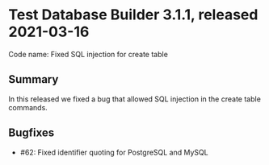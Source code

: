 # Test Database Builder 3.1.1, released 2021-03-16

Code name: Fixed SQL injection for create table

## Summary

In this released we fixed a bug that allowed SQL injection in the create table commands.

## Bugfixes

* #62: Fixed identifier quoting for PostgreSQL and MySQL